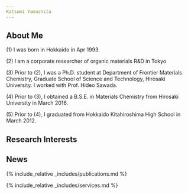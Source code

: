 ```yaml
---
Katsumi Yamashita
---
```


## About Me

(1)  I was born in Hokkaido in Apr 1993. 

(2) I am a corporate researcher of organic materials R&D in Tokyo 

(3) Prior to (2), I was a Ph.D. student at Department of Frontier Materials Chemistry, Graduate School of Science and Technology, Hirosaki University. 
    I worked with Prof. Hideo Sawada.
  
(4) Prior to (3), I obtained a B.S.E. in Materials Chemistry from Hirosaki University in March 2016.

(5)  Prior to (4), I graduated from Hokkaido Kitahiroshima High School in March 2012.

## Research Interests


## News


{% include_relative _includes/publications.md %}

{% include_relative _includes/services.md %}

